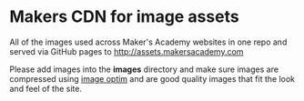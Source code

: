 # Makers CDN for image assets

All of the images used across Maker's Academy websites in one repo and served via GitHub pages to http://assets.makersacademy.com

Please add images into the **images** directory and make sure images are compressed using [image optim](https://imageoptim.com/) and are good quality images that fit the look and feel of the site.
